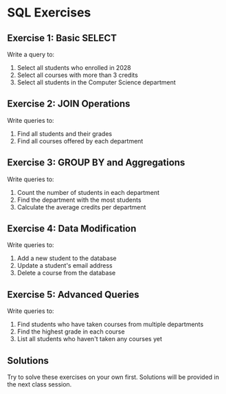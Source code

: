 # SQL Exercises

## Exercise 1: Basic SELECT
Write a query to:
1. Select all students who enrolled in 2028
2. Select all courses with more than 3 credits
3. Select all students in the Computer Science department

## Exercise 2: JOIN Operations
Write queries to:
1. Find all students and their grades
2. Find all courses offered by each department

## Exercise 3: GROUP BY and Aggregations
Write queries to:
1. Count the number of students in each department
2. Find the department with the most students
3. Calculate the average credits per department

## Exercise 4: Data Modification
Write queries to:
1. Add a new student to the database
2. Update a student's email address
3. Delete a course from the database

## Exercise 5: Advanced Queries
Write queries to:
1. Find students who have taken courses from multiple departments
2. Find the highest grade in each course
3. List all students who haven't taken any courses yet

## Solutions
Try to solve these exercises on your own first. Solutions will be provided in the next class session. 